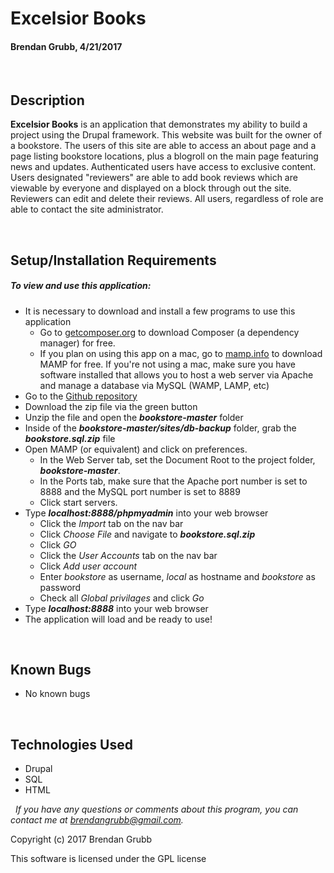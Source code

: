 # **Excelsior Books**
#### Brendan Grubb, 4/21/2017


&nbsp;
## Description
**Excelsior Books** is an application that demonstrates my ability to build a project using the Drupal framework. This website was built for the owner of a bookstore. The users of this site are able to access an about page and a page listing bookstore locations, plus a blogroll on the main page featuring news and updates. Authenticated users have access to exclusive content. Users designated "reviewers" are able to add book reviews which are viewable by everyone and displayed on a block through out the site. Reviewers can edit and delete their reviews. All users, regardless of role are able to contact the site administrator. 

&nbsp;
## Setup/Installation Requirements
##### _To view and use this application:_
* It is necessary to download and install a few programs to use this application
    * Go to [getcomposer.org](https://getcomposer.org/) to download Composer (a dependency manager) for free.
    * If you plan on using this app on a mac, go to [mamp.info](https://www.mamp.info/en/downloads/) to download MAMP for free. If you're not using a mac, make sure you have software installed that allows you to host a web server via Apache and manage a database via MySQL (WAMP, LAMP, etc)
* Go to the [Github repository](https://github.com/Brendangrubb/bookstore)
* Download the zip file via the green button
* Unzip the file and open the **_bookstore-master_** folder
* Inside of the **_bookstore-master/sites/db-backup_** folder, grab the **_bookstore.sql.zip_** file
* Open MAMP (or equivalent) and click on preferences.
    * In the Web Server tab, set the Document Root to the project folder, **_bookstore-master_**.
    * In the Ports tab, make sure that the Apache port number is set to 8888 and the MySQL port number is set to 8889
    * Click start servers.
* Type **_localhost:8888/phpmyadmin_** into your web browser
    * Click the _Import_ tab on the nav bar
    * Click _Choose File_ and navigate to **_bookstore.sql.zip_**
    * Click _GO_
    * Click the _User Accounts_ tab on the nav bar
    * Click _Add user account_
    * Enter _bookstore_ as username, _local_ as hostname and _bookstore_ as password
    * Check all _Global privilages_ and click _Go_
* Type **_localhost:8888_** into your web browser
* The application will load and be ready to use!

&nbsp;
## Known Bugs
* No known bugs

&nbsp;
## Technologies Used
* Drupal
* SQL
* HTML

&nbsp;
_If you have any questions or comments about this program, you can contact me at [brendangrubb@gmail.com](mailto:brendangrubb@gmail.com)._

Copyright (c) 2017 Brendan Grubb

This software is licensed under the GPL license
